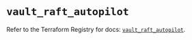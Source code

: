# `vault_raft_autopilot`

Refer to the Terraform Registry for docs: [`vault_raft_autopilot`](https://registry.terraform.io/providers/hashicorp/vault/3.24.0/docs/resources/raft_autopilot).
